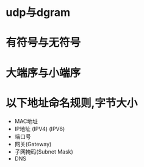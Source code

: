# udp与dgram

# 有符号与无符号

# 大端序与小端序

# 以下地址命名规则,字节大小

- MAC地址
- IP地址​ (IPV4)​ (IPV6)​
- 端口号​
- 网关(Gateway)
- 子网掩码(Subnet Mask)
- DNS
